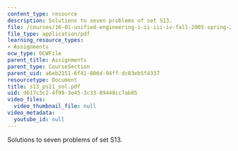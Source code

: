 ```yaml
---
content_type: resource
description: Solutions to seven problems of set S13.
file: /courses/16-01-unified-engineering-i-ii-iii-iv-fall-2005-spring-2006/d617c3c24f993e453c3389448cc7ab85_s13_ps11_sol.pdf
file_type: application/pdf
learning_resource_types:
- Assignments
ocw_type: OCWFile
parent_title: Assignments
parent_type: CourseSection
parent_uid: a6eb2151-6f41-806d-94ff-dc83eb5f4337
resourcetype: Document
title: s13_ps11_sol.pdf
uid: d617c3c2-4f99-3e45-3c33-89448cc7ab85
video_files:
  video_thumbnail_file: null
video_metadata:
  youtube_id: null
---
```

Solutions to seven problems of set S13.

